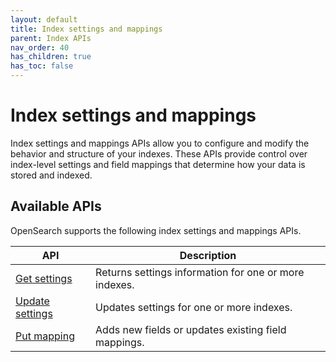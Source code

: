```yaml
---
layout: default
title: Index settings and mappings
parent: Index APIs
nav_order: 40
has_children: true
has_toc: false
---
```


# Index settings and mappings

Index settings and mappings APIs allow you to configure and modify the behavior and structure of your indexes. These APIs provide control over index-level settings and field mappings that determine how your data is stored and indexed.

## Available APIs

OpenSearch supports the following index settings and mappings APIs.

| API | Description |
|-----|-------------|
| [Get settings]({{site.url}}{{site.baseurl}}/api-reference/index-apis/get-settings/) | Returns settings information for one or more indexes. |
| [Update settings]({{site.url}}{{site.baseurl}}/api-reference/index-apis/update-settings/) | Updates settings for one or more indexes. |
| [Put mapping]({{site.url}}{{site.baseurl}}/api-reference/index-apis/put-mapping/) | Adds new fields or updates existing field mappings. |
